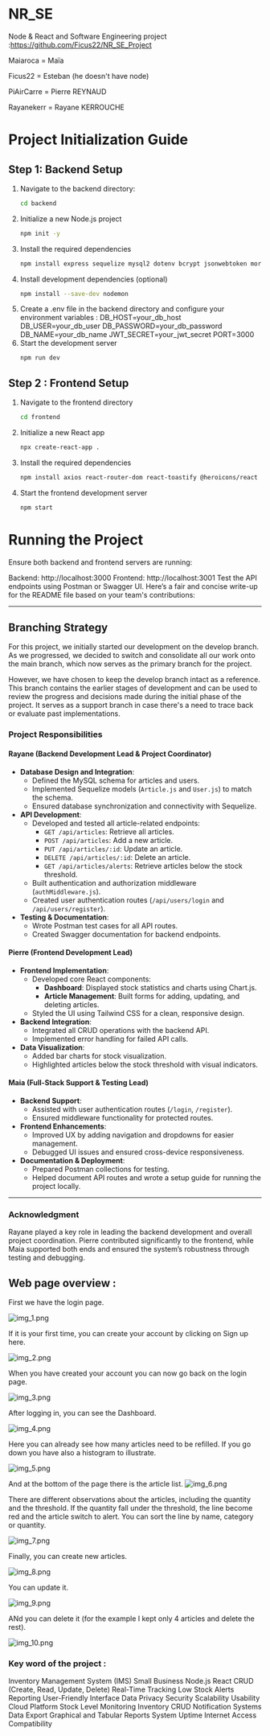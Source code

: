 # NR_SE
Node &amp; React and Software Engineering project :https://github.com/Ficus22/NR_SE_Project

Maiaroca = Maïa

Ficus22 = Esteban (he doesn't have node)

PiAirCarre = Pierre REYNAUD

Rayanekerr = Rayane KERROUCHE 


# Project Initialization Guide

## Step 1: Backend Setup

1. Navigate to the backend directory:
   ```bash
   cd backend
2. Initialize a new Node.js project
    ```bash
    npm init -y
3. Install the required dependencies
    ```bash
    npm install express sequelize mysql2 dotenv bcrypt jsonwebtoken morgan swagger-ui-express csv-writer pdfkit
4. Install development dependencies (optional)
    ```bash
    npm install --save-dev nodemon
5. Create a .env file in the backend directory and configure your environment variables : 
DB_HOST=your_db_host
DB_USER=your_db_user
DB_PASSWORD=your_db_password
DB_NAME=your_db_name
JWT_SECRET=your_jwt_secret
PORT=3000
6. Start the development server
    ```bash
    npm run dev

## Step 2 : Frontend Setup
1. Navigate to the frontend directory
    ```bash
    cd frontend

2. Initialize a new React app
    ```bash
    npx create-react-app .

3. Install the required dependencies
    ```bash
    npm install axios react-router-dom react-toastify @heroicons/react chart.js react-chartjs-2 ag-grid-react ag-grid-community highcharts highcharts-react-official
4. Start the frontend development server
    ```bash
    npm start

# Running the Project
Ensure both backend and frontend servers are running:

Backend: http://localhost:3000
Frontend: http://localhost:3001
Test the API endpoints using Postman or Swagger UI.
Here’s a fair and concise write-up for the README file based on your team's contributions:

---

## Branching Strategy
For this project, we initially started our development on the develop branch. As we progressed, we decided to switch and consolidate all our work onto the main branch, which now serves as the primary branch for the project.

However, we have chosen to keep the develop branch intact as a reference. This branch contains the earlier stages of development and can be used to review the progress and decisions made during the initial phase of the project. It serves as a support branch in case there's a need to trace back or evaluate past implementations.

### Project Responsibilities

#### **Rayane (Backend Development Lead & Project Coordinator)**
- **Database Design and Integration**:
  - Defined the MySQL schema for articles and users.
  - Implemented Sequelize models (`Article.js` and `User.js`) to match the schema.
  - Ensured database synchronization and connectivity with Sequelize.
- **API Development**:
  - Developed and tested all article-related endpoints:
    - `GET /api/articles`: Retrieve all articles.
    - `POST /api/articles`: Add a new article.
    - `PUT /api/articles/:id`: Update an article.
    - `DELETE /api/articles/:id`: Delete an article.
    - `GET /api/articles/alerts`: Retrieve articles below the stock threshold.
  - Built authentication and authorization middleware (`authMiddleware.js`).
  - Created user authentication routes (`/api/users/login` and `/api/users/register`).
- **Testing & Documentation**:
  - Wrote Postman test cases for all API routes.
  - Created Swagger documentation for backend endpoints.

#### **Pierre (Frontend Development Lead)**
- **Frontend Implementation**:
  - Developed core React components:
    - **Dashboard**: Displayed stock statistics and charts using Chart.js.
    - **Article Management**: Built forms for adding, updating, and deleting articles.
  - Styled the UI using Tailwind CSS for a clean, responsive design.
- **Backend Integration**:
  - Integrated all CRUD operations with the backend API.
  - Implemented error handling for failed API calls.
- **Data Visualization**:
  - Added bar charts for stock visualization.
  - Highlighted articles below the stock threshold with visual indicators.

#### **Maia (Full-Stack Support & Testing Lead)**
- **Backend Support**:
  - Assisted with user authentication routes (`/login`, `/register`).
  - Ensured middleware functionality for protected routes.
- **Frontend Enhancements**:
  - Improved UX by adding navigation and dropdowns for easier management.
  - Debugged UI issues and ensured cross-device responsiveness.
- **Documentation & Deployment**:
  - Prepared Postman collections for testing.
  - Helped document API routes and wrote a setup guide for running the project locally.

---

### Acknowledgment
Rayane played a key role in leading the backend development and overall project coordination. Pierre contributed significantly to the frontend, while Maia supported both ends and ensured the system’s robustness through testing and debugging. 

## Web page overview :
First we have the login page.

![img_1.png](img_1.png)

If it is your first time, you can create your account by clicking on Sign up here.

![img_2.png](img_2.png)

When you have created your account you can now go back on the login page.

![img_3.png](img_3.png)

After logging in, you can see the Dashboard.

![img_4.png](img_4.png)

Here you can already see how many articles need to be refilled.
If you go down you have also a histogram to illustrate.

![img_5.png](img_5.png)

And at the bottom of the page there is the article list.
![img_6.png](img_6.png)

There are different observations about the articles, including the quantity and the threshold.
If the quantity fall under the threshold, the line become red and the article switch to alert.
You can sort the line by name, category or quantity.

![img_7.png](img_7.png)

Finally, you can create new articles.

![img_8.png](img_8.png)

You can update it.

![img_9.png](img_9.png)

ANd you can delete it (for the example I kept only 4 articles and delete the rest).

![img_10.png](img_10.png)







### Key word of the project : 
Inventory Management System (IMS)
Small Business
Node.js
React
CRUD (Create, Read, Update, Delete)
Real-Time Tracking
Low Stock Alerts
Reporting
User-Friendly Interface
Data Privacy
Security
Scalability
Usability
Cloud Platform
Stock Level Monitoring
Inventory CRUD
Notification Systems
Data Export
Graphical and Tabular Reports
System Uptime
Internet Access
Compatibility
